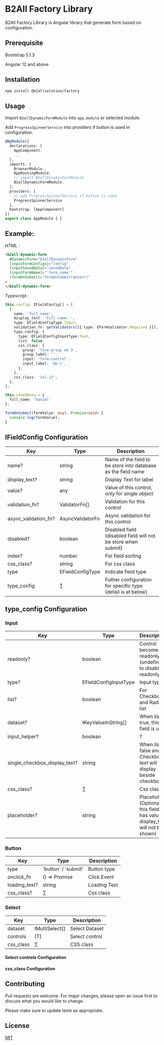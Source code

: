 # B2All Factory Library

B2All Factory Library is Angular library that generate form based on configuration.

## Prerequisite

Bootstrap 5.1.3

Angular 12 and above

## Installation

```bash
npm install @b2allsolution/factory
```

## Usage

Import `B2allDynamicFormModule` into `app.module` or selected module.

Add `ProgressSpinnerService` into providers if button is used in configuration.

```typescript
@NgModule({
  declarations: [
    AppComponent,
    ...
  ],
  imports: [
    BrowserModule,
    AppRoutingModule,
    // import B2allDynamicFormModule
    B2allDynamicFormModule,
  ],
  providers: [
    // add ProgressSpinnerService if button is used
    ProgressSpinnerService
  ],
  bootstrap: [AppComponent]
})
export class AppModule { }
```

## Example:

HTML :

```html
<b2all-dynamic-form
  #dynamicForm="b2allDynamicForm"
  [inputFormConfigs]="config"
  [inputSavedData]="savedData"
  [inputFormName]="'form_name'"
  (formOnSubmit)="formOnSubmit($event)"
>
</b2all-dynamic-form>
```

Typescript :

```typescript
this.config: IFieldConfig[] = [
  {
    name: 'full_name',
    display_text: 'Full name: ',
    type: EFieldConfigType.Input,
    validation_fn: getValidators([{ type: EFormValidator.Required }]),
    type_config: {
      type: EFieldConfigInputType.Text,
      list: false,
      css_class: {
        group: 'form-group mb-3',
        group_label: '',
        input: 'form-control',
        input_label: 'mb-1',
      },
    },
    css_class: 'col-12',
  },
];

this.savedData = {
  full_name: 'Daniel'
};

formOnSubmit(formValue: any): Promise<void> {
  console.log(formValue);
}
```

## IFieldConfig Configuration

| Key                  | Type                           | Description                                                   |
| -------------------- | ------------------------------ | ------------------------------------------------------------- |
| name?                | string                         | Name of the field to be store into database as the field name |
| display_text?        | string                         | Display Text for label                                        |
| value?               | any                            | Value of this control, only for single object                 |
| validation_fn?       | ValidatorFn[]                  | Validation for this control                                   |
| async_validation_fn? | AsyncValidatorFn               | Async validation for this control                             |
| disabled?            | boolean                        | Disabled field (disabled field will not be store when submit) |
| index?               | number                         | For field sorting                                             |
| css_class?           | string                         | For css class                                                 |
| type                 | EFieldConfigType               | Indicate field type                                           |
| type_config          | [T](type_config-configuration) | Futher configuration for specific type (detail is at below)   |

## type_config Configuration

### Input

| Key                           | Type                          | Description                                                                     |
| ----------------------------- | ----------------------------- | ------------------------------------------------------------------------------- |
| readonly?                     | boolean                       | Control become readonly (undefined to disabled readonly)                        |
| type?                         | EFieldConfigInputType         | Input type                                                                      |
| list?                         | boolean                       | For Checkbox and Radio list                                                     |
| dataset?                      | IKeyValueInString[]           | When list is true, this field is use                                            |
| input_helper?                 | boolean                       | ?                                                                               |
| single_checkbox_display_text? | string                        | When list is false and is Checkbox, text will display beside checkbox           |
| css_class?                    | [T](#css_class-configuration) | Css class                                                                       |
| placeholder?                  | string                        | Placeholder (Optional, if this field has value, display_text will not be shown) |

### Button

| Key           | Type                          | Description  |
| ------------- | ----------------------------- | ------------ |
| type          | 'button' / 'submit'           | Button type  |
| onclick_fn    | () => Promise<void>           | Click Event  |
| loading_text? | string                        | Loading Text |
| css_class?    | [T](#css_class-configuration) | Css class    |

### Select

| Key       | Type                                  | Description    |
| --------- | ------------------------------------- | -------------- |
| dataset   | IMultiSelect[]                        | Select Dataset |
| controls  | [T][](#select-controls-configuration) | Select control |
| css_class | [T](#css_class-configuration)         | CSS class      |

#### Select controls Configuration

#### css_class Configuration

## Contributing

Pull requests are welcome. For major changes, please open an issue first to discuss what you would like to change.

Please make sure to update tests as appropriate.

## License

[MIT](https://choosealicense.com/licenses/mit/)
